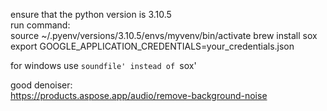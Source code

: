 ensure that the python version is 3.10.5  
run command:  
source ~/.pyenv/versions/3.10.5/envs/myvenv/bin/activate
brew install sox  
export GOOGLE_APPLICATION_CREDENTIALS=your_credentials.json


for windows use `soundfile' instead of `sox'

good denoiser:  
https://products.aspose.app/audio/remove-background-noise